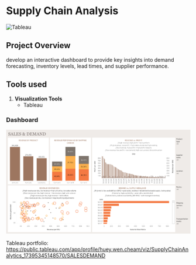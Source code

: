 # Supply Chain Analysis
![Tableau](https://img.shields.io/badge/Tableau-E97627?style=for-the-badge&logo=Tableau&logoColor=white)

## Project Overview
develop an interactive dashboard to provide key insights into demand forecasting, inventory levels, lead times, and supplier performance.

## Tools used 
1. **Visualization Tools**
   - Tableau

### Dashboard
![Image](https://github.com/hueyywennn/project10/blob/main/SALES%20%26%20DEMAND.png)

Tableau portfolio: https://public.tableau.com/app/profile/huey.wen.cheam/viz/SupplyChainAnalytics_17395345148570/SALESDEMAND
